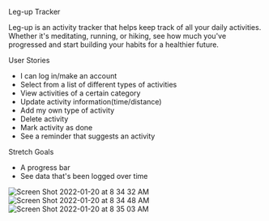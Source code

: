 Leg-up Tracker

Leg-up is an activity tracker that helps keep track of all your daily activities. 
Whether it's meditating, running, or hiking, see how much you've progressed and start
building your habits for a healthier future. 


User Stories


- I can log in/make an account
- Select from a list of different types of activities
- View activities of a certain category
- Update activity information(time/distance)
- Add my own type of activity
- Delete activity
- Mark activity as done
- See a reminder that suggests an activity


Stretch Goals

- A progress bar
- See data that's been logged over time


![Screen Shot 2022-01-20 at 8 34 32 AM](https://user-images.githubusercontent.com/67617842/150400839-bae9bbc5-dd26-4b9a-97c8-1bdbbc815416.png)
![Screen Shot 2022-01-20 at 8 34 48 AM](https://user-images.githubusercontent.com/67617842/150400870-412d6fbc-eea3-4aae-886b-c487d6260abf.png)
![Screen Shot 2022-01-20 at 8 35 03 AM](https://user-images.githubusercontent.com/67617842/150400908-6392b936-d3fd-431c-96dc-dbe61d28a0a3.png)
